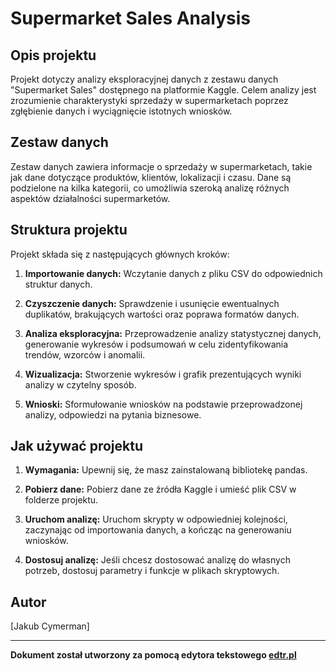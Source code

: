 # Supermarket Sales Analysis

  

## Opis projektu

  

Projekt dotyczy analizy eksploracyjnej danych z zestawu danych "Supermarket Sales" dostępnego na platformie Kaggle. Celem analizy jest zrozumienie charakterystyki sprzedaży w supermarketach poprzez zgłębienie danych i wyciągnięcie istotnych wniosków.

  

## Zestaw danych

  

Zestaw danych zawiera informacje o sprzedaży w supermarketach, takie jak dane dotyczące produktów, klientów, lokalizacji i czasu. Dane są podzielone na kilka kategorii, co umożliwia szeroką analizę różnych aspektów działalności supermarketów.

  

## Struktura projektu

  

Projekt składa się z następujących głównych kroków:

  

1. **Importowanie danych:** Wczytanie danych z pliku CSV do odpowiednich struktur danych.

  

2. **Czyszczenie danych:** Sprawdzenie i usunięcie ewentualnych duplikatów, brakujących wartości oraz poprawa formatów danych.

  

3. **Analiza eksploracyjna:** Przeprowadzenie analizy statystycznej danych, generowanie wykresów i podsumowań w celu zidentyfikowania trendów, wzorców i anomalii.

  

4. **Wizualizacja:** Stworzenie wykresów i grafik prezentujących wyniki analizy w czytelny sposób.

  

5. **Wnioski:** Sformułowanie wniosków na podstawie przeprowadzonej analizy, odpowiedzi na pytania biznesowe.

  

## Jak używać projektu

  

1. **Wymagania:** Upewnij się, że masz zainstalowaną bibliotekę pandas.

  

2. **Pobierz dane:** Pobierz dane ze źródła Kaggle i umieść plik CSV w folderze projektu.

  

3. **Uruchom analizę:** Uruchom skrypty w odpowiedniej kolejności, zaczynając od importowania danych, a kończąc na generowaniu wniosków.

  

4. **Dostosuj analizę:** Jeśli chcesz dostosować analizę do własnych potrzeb, dostosuj parametry i funkcje w plikach skryptowych.

  

## Autor

  

[Jakub Cymerman]


  
---

**Dokument został utworzony za pomocą edytora tekstowego [edtr.pl](https://edtr.pl)**
